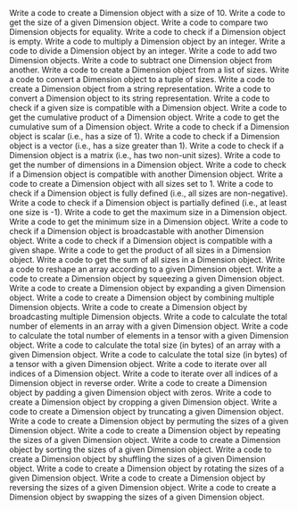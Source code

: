Write a code to create a Dimension object with a size of 10.
Write a code to get the size of a given Dimension object.
Write a code to compare two Dimension objects for equality.
Write a code to check if a Dimension object is empty.
Write a code to multiply a Dimension object by an integer.
Write a code to divide a Dimension object by an integer.
Write a code to add two Dimension objects.
Write a code to subtract one Dimension object from another.
Write a code to create a Dimension object from a list of sizes.
Write a code to convert a Dimension object to a tuple of sizes.
Write a code to create a Dimension object from a string representation.
Write a code to convert a Dimension object to its string representation.
Write a code to check if a given size is compatible with a Dimension object.
Write a code to get the cumulative product of a Dimension object.
Write a code to get the cumulative sum of a Dimension object.
Write a code to check if a Dimension object is scalar (i.e., has a size of 1).
Write a code to check if a Dimension object is a vector (i.e., has a size greater than 1).
Write a code to check if a Dimension object is a matrix (i.e., has two non-unit sizes).
Write a code to get the number of dimensions in a Dimension object.
Write a code to check if a Dimension object is compatible with another Dimension object.
Write a code to create a Dimension object with all sizes set to 1.
Write a code to check if a Dimension object is fully defined (i.e., all sizes are non-negative).
Write a code to check if a Dimension object is partially defined (i.e., at least one size is -1).
Write a code to get the maximum size in a Dimension object.
Write a code to get the minimum size in a Dimension object.
Write a code to check if a Dimension object is broadcastable with another Dimension object.
Write a code to check if a Dimension object is compatible with a given shape.
Write a code to get the product of all sizes in a Dimension object.
Write a code to get the sum of all sizes in a Dimension object.
Write a code to reshape an array according to a given Dimension object.
Write a code to create a Dimension object by squeezing a given Dimension object.
Write a code to create a Dimension object by expanding a given Dimension object.
Write a code to create a Dimension object by combining multiple Dimension objects.
Write a code to create a Dimension object by broadcasting multiple Dimension objects.
Write a code to calculate the total number of elements in an array with a given Dimension object.
Write a code to calculate the total number of elements in a tensor with a given Dimension object.
Write a code to calculate the total size (in bytes) of an array with a given Dimension object.
Write a code to calculate the total size (in bytes) of a tensor with a given Dimension object.
Write a code to iterate over all indices of a Dimension object.
Write a code to iterate over all indices of a Dimension object in reverse order.
Write a code to create a Dimension object by padding a given Dimension object with zeros.
Write a code to create a Dimension object by cropping a given Dimension object.
Write a code to create a Dimension object by truncating a given Dimension object.
Write a code to create a Dimension object by permuting the sizes of a given Dimension object.
Write a code to create a Dimension object by repeating the sizes of a given Dimension object.
Write a code to create a Dimension object by sorting the sizes of a given Dimension object.
Write a code to create a Dimension object by shuffling the sizes of a given Dimension object.
Write a code to create a Dimension object by rotating the sizes of a given Dimension object.
Write a code to create a Dimension object by reversing the sizes of a given Dimension object.
Write a code to create a Dimension object by swapping the sizes of a given Dimension object.
